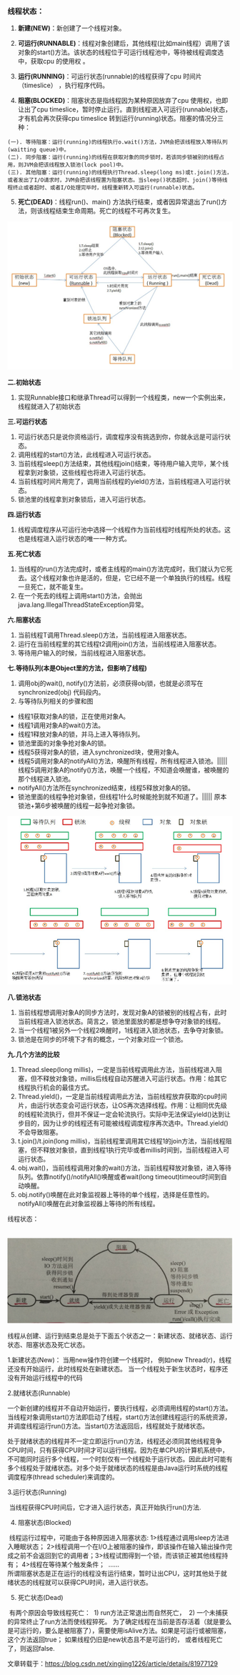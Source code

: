 ### 线程状态：

1. **新建(NEW)**：新创建了一个线程对象。

2. **可运行(RUNNABLE)**：线程对象创建后，其他线程(比如main线程）调用了该对象的start()方法。该状态的线程位于可运行线程池中，等待被线程调度选中，获取cpu 的使用权 。

3. **运行(RUNNING)**：可运行状态(runnable)的线程获得了cpu 时间片（timeslice） ，执行程序代码。

4. **阻塞(BLOCKED)**：阻塞状态是指线程因为某种原因放弃了cpu 使用权，也即让出了cpu timeslice，暂时停止运行。直到线程进入可运行(runnable)状态，才有机会再次获得cpu timeslice 转到运行(running)状态。阻塞的情况分三种： 

```
(一). 等待阻塞：运行(running)的线程执行o.wait()方法，JVM会把该线程放入等待队列(waitting queue)中。
(二). 同步阻塞：运行(running)的线程在获取对象的同步锁时，若该同步锁被别的线程占用，则JVM会把该线程放入锁池(lock pool)中。
(三). 其他阻塞：运行(running)的线程执行Thread.sleep(long ms)或t.join()方法，或者发出了I/O请求时，JVM会把该线程置为阻塞状态。当sleep()状态超时、join()等待线程终止或者超时、或者I/O处理完毕时，线程重新转入可运行(runnable)状态。
```

5. **死亡(DEAD)**：线程run()、main() 方法执行结束，或者因异常退出了run()方法，则该线程结束生命周期。死亡的线程不可再次复生。

![image-20200617085228410](3.线程状态.assets/image-20200617085228410.png)

**二.初始状态**

1. 实现Runnable接口和继承Thread可以得到一个线程类，new一个实例出来，线程就进入了初始状态

**三.可运行状态**

1. 可运行状态只是说你资格运行，调度程序没有挑选到你，你就永远是可运行状态。
2. 调用线程的start()方法，此线程进入可运行状态。
3. 当前线程sleep()方法结束，其他线程join()结束，等待用户输入完毕，某个线程拿到对象锁，这些线程也将进入可运行状态。
4. 当前线程时间片用完了，调用当前线程的yield()方法，当前线程进入可运行状态。
5. 锁池里的线程拿到对象锁后，进入可运行状态。

**四.运行状态**

1. 线程调度程序从可运行池中选择一个线程作为当前线程时线程所处的状态。这也是线程进入运行状态的唯一一种方式。

**五.死亡状态**

1. 当线程的run()方法完成时，或者主线程的main()方法完成时，我们就认为它死去。这个线程对象也许是活的，但是，它已经不是一个单独执行的线程。线程一旦死亡，就不能复生。
2. 在一个死去的线程上调用start()方法，会抛出java.lang.IllegalThreadStateException异常。

**六.阻塞状态**

1. 当前线程T调用Thread.sleep()方法，当前线程进入阻塞状态。
2. 运行在当前线程里的其它线程t2调用join()方法，当前线程进入阻塞状态。
3. 等待用户输入的时候，当前线程进入阻塞状态。

**七.等待队列(本是Object里的方法，但影响了线程)**

1. 调用obj的wait(), notify()方法前，必须获得obj锁，也就是必须写在synchronized(obj) 代码段内。
2. 与等待队列相关的步骤和图

- 线程1获取对象A的锁，正在使用对象A。
- 线程1调用对象A的wait()方法。
- 线程1释放对象A的锁，并马上进入等待队列。
- 锁池里面的对象争抢对象A的锁。
- 线程5获得对象A的锁，进入synchronized块，使用对象A。
- 线程5调用对象A的notifyAll()方法，唤醒所有线程，所有线程进入锁池。||||| 线程5调用对象A的notify()方法，唤醒一个线程，不知道会唤醒谁，被唤醒的那个线程进入锁池。
- notifyAll()方法所在synchronized结束，线程5释放对象A的锁。
- 锁池里面的线程争抢对象锁，但线程1什么时候能抢到就不知道了。||||| 原本锁池+第6步被唤醒的线程一起争抢对象锁。

![多线程等待队列](3.线程状态.assets/3f19f0fb-33ae-322f-9f6a-035f0bf3a2d5.jpg)

**八.锁池状态**

1. 当前线程想调用对象A的同步方法时，发现对象A的锁被别的线程占有，此时当前线程进入锁池状态。简言之，锁池里面放的都是想争夺对象锁的线程。
2. 当一个线程1被另外一个线程2唤醒时，1线程进入锁池状态，去争夺对象锁。
3. 锁池是在同步的环境下才有的概念，一个对象对应一个锁池。

**九.几个方法的比较**

1. Thread.sleep(long millis)，一定是当前线程调用此方法，当前线程进入阻塞，但不释放对象锁，millis后线程自动苏醒进入可运行状态。作用：给其它线程执行机会的最佳方式。
2. Thread.yield()，一定是当前线程调用此方法，当前线程放弃获取的cpu时间片，由运行状态变会可运行状态，让OS再次选择线程。作用：让相同优先级的线程轮流执行，但并不保证一定会轮流执行。实际中无法保证yield()达到让步目的，因为让步的线程还有可能被线程调度程序再次选中。Thread.yield()不会导致阻塞。
3. t.join()/t.join(long millis)，当前线程里调用其它线程1的join方法，当前线程阻塞，但不释放对象锁，直到线程1执行完毕或者millis时间到，当前线程进入可运行状态。
4. obj.wait()，当前线程调用对象的wait()方法，当前线程释放对象锁，进入等待队列。依靠notify()/notifyAll()唤醒或者wait(long timeout)timeout时间到自动唤醒。
5. obj.notify()唤醒在此对象监视器上等待的单个线程，选择是任意性的。notifyAll()唤醒在此对象监视器上等待的所有线程。

线程状态：

　　　　![img](3.线程状态.assets/987722-20161023195546779-1879243475.png)

线程从创建、运行到结束总是处于下面五个状态之一：新建状态、就绪状态、运行状态、阻塞状态及死亡状态。


   1.新建状态(New)： 
     当用new操作符创建一个线程时， 例如new Thread(r)，线程还没有开始运行，此时线程处在新建状态。 当一个线程处于新生状态时，程序还没有开始运行线程中的代码

   2.就绪状态(Runnable)

​    一个新创建的线程并不自动开始运行，要执行线程，必须调用线程的start()方法。当线程对象调用start()方法即启动了线程，start()方法创建线程运行的系统资源，并调度线程运行run()方法。当start()方法返回后，线程就处于就绪状态。

​    处于就绪状态的线程并不一定立即运行run()方法，线程还必须同其他线程竞争CPU时间，只有获得CPU时间才可以运行线程。因为在单CPU的计算机系统中，不可能同时运行多个线程，一个时刻仅有一个线程处于运行状态。因此此时可能有多个线程处于就绪状态。对多个处于就绪状态的线程是由Java运行时系统的线程调度程序(thread scheduler)来调度的。


   3.运行状态(Running)

​    当线程获得CPU时间后，它才进入运行状态，真正开始执行run()方法.

4. 阻塞状态(Blocked)

​    线程运行过程中，可能由于各种原因进入阻塞状态:
​     1>线程通过调用sleep方法进入睡眠状态；
​     2>线程调用一个在I/O上被阻塞的操作，即该操作在输入输出操作完成之前不会返回到它的调用者；
​     3>线程试图得到一个锁，而该锁正被其他线程持有；
​     4>线程在等待某个触发条件；
​     ......      
​     所谓阻塞状态是正在运行的线程没有运行结束，暂时让出CPU，这时其他处于就绪状态的线程就可以获得CPU时间，进入运行状态。

5. 死亡状态(Dead)

​    有两个原因会导致线程死亡：
​     1) run方法正常退出而自然死亡，
​     2) 一个未捕获的异常终止了run方法而使线程猝死。
​     为了确定线程在当前是否存活着（就是要么是可运行的，要么是被阻塞了），需要使用isAlive方法。如果是可运行或被阻塞，这个方法返回true； 如果线程仍旧是new状态且不是可运行的， 或者线程死亡了，则返回false.

文章转载于：https://blog.csdn.net/xingjing1226/article/details/81977129
